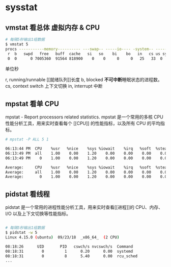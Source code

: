 # sysstat
## vmstat 看总体 虚拟内存 & CPU

```bash
# 每隔5秒输出1组数据
$ vmstat 5
procs -----------memory---------- ---swap-- -----io---- -system-- ------cpu-----
 r  b   swpd   free   buff  cache   si   so    bi    bo   in   cs us sy id wa st
 0  0      0 7005360  91564 818900    0    0     0     0   25   33  0  0 100  0  0
```

单位秒

r, running/runnable [[就绪队列]]长度
b, blocked **不可中断**睡眠状态的进程数。
cs, context switch 上下文切换
in, interrupt 中断

## mpstat 看单 CPU
mpstat - Report processors related statistics.
mpstat 是一个常用的多核 CPU 性能分析工具，用来实时查看每个 [[CPU]] 的性能指标，以及所有 CPU 的平均指标。
```bash
# mpstat -P ALL 5 1

06:13:44 PM  CPU    %usr   %nice    %sys %iowait    %irq   %soft  %steal  %guest  %gnice   %idle
06:13:49 PM  all    1.00    0.00    1.20    0.00    0.00    0.00    0.00    0.00    0.00   97.79
06:13:49 PM    0    1.00    0.00    1.20    0.00    0.00    0.00    0.00    0.00    0.00   97.79

Average:     CPU    %usr   %nice    %sys %iowait    %irq   %soft  %steal  %guest  %gnice   %idle
Average:     all    1.00    0.00    1.20    0.00    0.00    0.00    0.00    0.00    0.00   97.79
Average:       0    1.00    0.00    1.20    0.00    0.00    0.00    0.00    0.00    0.00   97.79

```
## pidstat 看线程

pidstat 是一个常用的进程性能分析工具，用来实时查看[[进程]]的 CPU、内存、I/O 以及上下文切换等性能指标。

```bash

# 每隔5秒输出1组数据
$ pidstat -w 5
Linux 4.15.0 (ubuntu)  09/23/18  _x86_64_  (2 CPU)

08:18:26      UID       PID   cswch/s nvcswch/s  Command
08:18:31        0         1      0.20      0.00  systemd
08:18:31        0         8      5.40      0.00  rcu_sched
...
```
